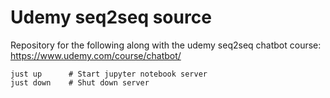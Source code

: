 # Udemy seq2seq source

Repository for the following along with the udemy seq2seq chatbot course:
https://www.udemy.com/course/chatbot/

```console
just up      # Start jupyter notebook server
just down    # Shut down server
```

